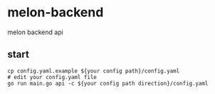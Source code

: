 # melon-backend
melon backend api

## start
```shell
cp config.yaml.example ${your config path}/config.yaml
# edit your config.yaml file
go run main.go api -c ${your config path direction}/config.yaml

```